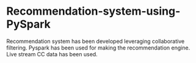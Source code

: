 # Recommendation-system-using-PySpark

Recommendation system has been developed leveraging collaborative filtering. Pyspark has been used for making the recommendation engine.
Live stream CC data has been used.
